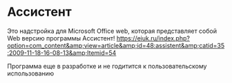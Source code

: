 # Ассистент

Это надстройка для Microsoft Office web, которая представляет собой Web версию программы Ассистент!
https://eiuk.ru/index.php?option=com_content&amp;view=article&amp;id=48:assistent&amp;catid=35:2009-11-18-16-08-13&amp;Itemid=54

Программа еще в разработке и не годитится к пользовательскому использованию
